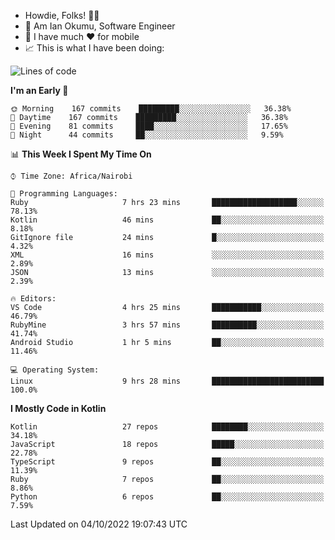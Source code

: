
* Howdie, Folks! 👋🤓
* 🤪 Am Ian Okumu, Software Engineer
* 📱 I have much ❤️ for mobile
* 📈 This is what I have been doing:
  
<!-- <a href="https://otsembo.github.io/OtsemboPortfolio/" style="margin-right:.5%; margin-top=.5%;">
  <img align="center" src="https://github-readme-stats.vercel.app/api/top-langs/?username=otsembo&layout=compact" />
</a> -->

<!--START_SECTION:waka-->
![Lines of code](https://img.shields.io/badge/From%20Hello%20World%20I%27ve%20Written-777%20Thousand%20lines%20of%20code-blue)

**I'm an Early 🐤** 

```text
🌞 Morning    167 commits    █████████░░░░░░░░░░░░░░░░   36.38% 
🌆 Daytime    167 commits    █████████░░░░░░░░░░░░░░░░   36.38% 
🌃 Evening    81 commits     ████░░░░░░░░░░░░░░░░░░░░░   17.65% 
🌙 Night      44 commits     ██░░░░░░░░░░░░░░░░░░░░░░░   9.59%

```


📊 **This Week I Spent My Time On** 

```text
⌚︎ Time Zone: Africa/Nairobi

💬 Programming Languages: 
Ruby                     7 hrs 23 mins       ███████████████████░░░░░░   78.13% 
Kotlin                   46 mins             ██░░░░░░░░░░░░░░░░░░░░░░░   8.18% 
GitIgnore file           24 mins             █░░░░░░░░░░░░░░░░░░░░░░░░   4.32% 
XML                      16 mins             ░░░░░░░░░░░░░░░░░░░░░░░░░   2.89% 
JSON                     13 mins             ░░░░░░░░░░░░░░░░░░░░░░░░░   2.39%

🔥 Editors: 
VS Code                  4 hrs 25 mins       ███████████░░░░░░░░░░░░░░   46.79% 
RubyMine                 3 hrs 57 mins       ██████████░░░░░░░░░░░░░░░   41.74% 
Android Studio           1 hr 5 mins         ██░░░░░░░░░░░░░░░░░░░░░░░   11.46%

💻 Operating System: 
Linux                    9 hrs 28 mins       █████████████████████████   100.0%

```

**I Mostly Code in Kotlin** 

```text
Kotlin                   27 repos            ████████░░░░░░░░░░░░░░░░░   34.18% 
JavaScript               18 repos            █████░░░░░░░░░░░░░░░░░░░░   22.78% 
TypeScript               9 repos             ██░░░░░░░░░░░░░░░░░░░░░░░   11.39% 
Ruby                     7 repos             ██░░░░░░░░░░░░░░░░░░░░░░░   8.86% 
Python                   6 repos             ██░░░░░░░░░░░░░░░░░░░░░░░   7.59%

```



 Last Updated on 04/10/2022 19:07:43 UTC
<!--END_SECTION:waka-->

<br />
<br />
<br />
<br />
<br />
  
  </div>
<!---
otsembo/otsembo is a ✨ special ✨ repository because its `README.md` (this file) appears on your GitHub profile.
You can click the Preview link to take a look at your changes.
--->
